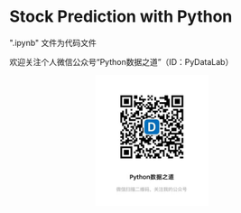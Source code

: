 # Stock Prediction with Python

".ipynb" 文件为代码文件

欢迎关注个人微信公众号“Python数据之道”（ID：PyDataLab）

<!-- <img src="http://oqb5ftrdh.bkt.clouddn.com/17-6-14/55662557.jpg" width="240" height="240"/> -->

<div align="center">
    <img src="../../02photo/QR-Python数据知道.jpg" width="200"/>
</div>

<!-- <div align="center">
    <img src="./02photo/QR-Python数据知道.jpg" width="200"/>
</div> -->